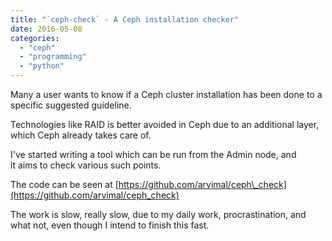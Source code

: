 ```yaml
---
title: "`ceph-check` - A Ceph installation checker"
date: 2016-05-08
categories:
  - "ceph"
  - "programming"
  - "python"
---
```

<!--more-->
Many a user wants to know if a Ceph cluster installation has been done to a specific suggested guideline.

Technologies like RAID is better avoided in Ceph due to an additional layer, which Ceph already takes care of.

I've started writing a tool which can be run from the Admin node, and it aims to check various such points.

The code can be seen at [https://github.com/arvimal/ceph\_check](https://github.com/arvimal/ceph_check)

The work is slow, really slow, due to my daily work, procrastination, and what not, even though I intend to finish this fast.
